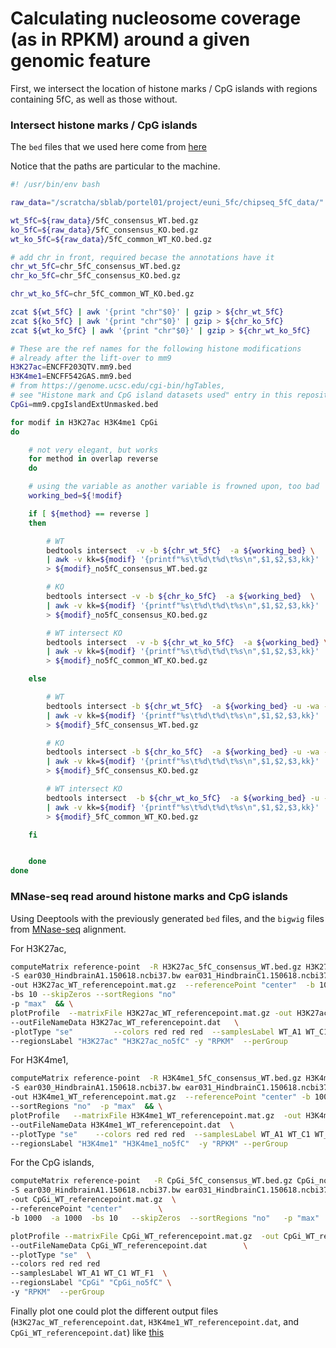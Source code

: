 
# Calculating nucleosome coverage (as in RPKM) around a given genomic feature

First, we intersect the location of histone marks / CpG islands with regions 
containing 5fC, as well as those without.  

### Intersect histone marks / CpG islands 

The `bed` files that we used here come from [here](../5fC_sites_in_heart_brain_WT_and_TDG_KO)

Notice that the paths are particular to the machine.

```bash
#! /usr/bin/env bash

raw_data="/scratcha/sblab/portel01/project/euni_5fc/chipseq_5fC_data/"

wt_5fC=${raw_data}/5fC_consensus_WT.bed.gz
ko_5fC=${raw_data}/5fC_consensus_KO.bed.gz
wt_ko_5fC=${raw_data}/5fC_common_WT_KO.bed.gz

# add chr in front, required becase the annotations have it
chr_wt_5fC=chr_5fC_consensus_WT.bed.gz
chr_ko_5fC=chr_5fC_consensus_KO.bed.gz

chr_wt_ko_5fC=chr_5fC_common_WT_KO.bed.gz

zcat ${wt_5fC} | awk '{print "chr"$0}' | gzip > ${chr_wt_5fC}
zcat ${ko_5fC} | awk '{print "chr"$0}' | gzip > ${chr_ko_5fC}
zcat ${wt_ko_5fC} | awk '{print "chr"$0}' | gzip > ${chr_wt_ko_5fC}

# These are the ref names for the following histone modifications
# already after the lift-over to mm9
H3K27ac=ENCFF203QTV.mm9.bed
H3K4me1=ENCFF542GAS.mm9.bed
# from https://genome.ucsc.edu/cgi-bin/hgTables,
# see "Histone mark and CpG island datasets used" entry in this repository 
CpGi=mm9.cpgIslandExtUnmasked.bed

for modif in H3K27ac H3K4me1 CpGi
do

    # not very elegant, but works
    for method in overlap reverse
    do

    # using the variable as another variable is frowned upon, too bad
    working_bed=${!modif}

    if [ ${method} == reverse ]
    then

        # WT
        bedtools intersect  -v -b ${chr_wt_5fC}  -a ${working_bed} \
        | awk -v kk=${modif} '{printf"%s\t%d\t%d\t%s\n",$1,$2,$3,kk}' | gzip \
        > ${modif}_no5fC_consensus_WT.bed.gz

        # KO
        bedtools intersect -v -b ${chr_ko_5fC}  -a ${working_bed}  \
        | awk -v kk=${modif} '{printf"%s\t%d\t%d\t%s\n",$1,$2,$3,kk}' | gzip \
        > ${modif}_no5fC_consensus_KO.bed.gz

        # WT intersect KO
        bedtools intersect  -v -b ${chr_wt_ko_5fC}  -a ${working_bed} \
        | awk -v kk=${modif} '{printf"%s\t%d\t%d\t%s\n",$1,$2,$3,kk}' | gzip \
        > ${modif}_no5fC_common_WT_KO.bed.gz

    else

        # WT
        bedtools intersect -b ${chr_wt_5fC}  -a ${working_bed} -u -wa -f 0.4 -r   \
        | awk -v kk=${modif} '{printf"%s\t%d\t%d\t%s\n",$1,$2,$3,kk}' | gzip \
        > ${modif}_5fC_consensus_WT.bed.gz

        # KO
        bedtools intersect -b ${chr_ko_5fC}  -a ${working_bed} -u -wa -f 0.4 -r  \
        | awk -v kk=${modif} '{printf"%s\t%d\t%d\t%s\n",$1,$2,$3,kk}' | gzip \
        > ${modif}_5fC_consensus_KO.bed.gz

        # WT intersect KO
        bedtools intersect  -b ${chr_wt_ko_5fC}  -a ${working_bed} -u -wa -f 0.4 -r \
        | awk -v kk=${modif} '{printf"%s\t%d\t%d\t%s\n",$1,$2,$3,kk}' | gzip \
        > ${modif}_5fC_common_WT_KO.bed.gz

    fi


    done
done
```

###  MNase-seq read around histone marks and CpG islands

Using Deeptools with the previously generated `bed` files, and the `bigwig` files
from [MNase-seq](../MNase-seq/) alignment.

For H3K27ac, 

``` bash
computeMatrix reference-point  -R H3K27ac_5fC_consensus_WT.bed.gz H3K27ac_no5fC_consensus_WT.bed.gz \        
-S ear030_HindbrainA1.150618.ncbi37.bw ear031_HindbrainC1.150618.ncbi37.bw ear032_HindbrainF1.150618.ncbi37.bw \
-out H3K27ac_WT_referencepoint.mat.gz  --referencePoint "center"  -b 1000 -a 1000  \
-bs 10 --skipZeros --sortRegions "no" 
-p "max"  && \
plotProfile  --matrixFile H3K27ac_WT_referencepoint.mat.gz -out H3K27ac_WT_referencepoint.pdf  \
--outFileNameData H3K27ac_WT_referencepoint.dat   \
-plotType "se"         --colors red red red  --samplesLabel WT_A1 WT_C1 WT_F1 \
--regionsLabel "H3K27ac" "H3K27ac_no5fC" -y "RPKM"  --perGroup
```

For H3K4me1, 
```bash
computeMatrix reference-point  -R H3K4me1_5fC_consensus_WT.bed.gz H3K4me1_no5fC_consensus_WT.bed.gz \
-S ear030_HindbrainA1.150618.ncbi37.bw ear031_HindbrainC1.150618.ncbi37.bw ear032_HindbrainF1.150618.ncbi37.bw \
-out H3K4me1_WT_referencepoint.mat.gz  --referencePoint "center" -b 1000 -a 1000 -bs 10 --skipZeros \
--sortRegions "no"  -p "max"  && \
plotProfile   --matrixFile H3K4me1_WT_referencepoint.mat.gz  -out H3K4me1_WT_referencepoint.pdf \
--outFileNameData H3K4me1_WT_referencepoint.dat  \
--plotType "se"    --colors red red red  --samplesLabel WT_A1 WT_C1 WT_F1 \
--regionsLabel "H3K4me1" "H3K4me1_no5fC"  -y "RPKM" --perGroup
```


For the CpG islands, 

```bash
computeMatrix reference-point   -R CpGi_5fC_consensus_WT.bed.gz CpGi_no5fC_consensus_WT.bed.gz \
-S ear030_HindbrainA1.150618.ncbi37.bw ear031_HindbrainC1.150618.ncbi37.bw ear032_HindbrainF1.150618.ncbi37.bw \
-out CpGi_WT_referencepoint.mat.gz  \
--referencePoint "center"        \
-b 1000  -a 1000  -bs 10   --skipZeros  --sortRegions "no"   -p "max"  && \

plotProfile --matrixFile CpGi_WT_referencepoint.mat.gz  -out CpGi_WT_referencepoint.pdf  \
--outFileNameData CpGi_WT_referencepoint.dat        \
--plotType "se"  \
--colors red red red         
--samplesLabel WT_A1 WT_C1 WT_F1  \    
--regionsLabel "CpGi" "CpGi_no5fC" \
-y "RPKM"  --perGroup
```

Finally plot one could plot the different output files (`H3K27ac_WT_referencepoint.dat`, `H3K4me1_WT_referencepoint.dat`, and `CpGi_WT_referencepoint.dat`) like [this](scripts/plot_mnase_profiles_deeptools.ipynb)

